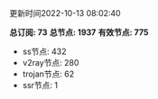 更新时间2022-10-13 08:02:40

**总订阅: 73**
**总节点: 1937**
**有效节点: 775**
- ss节点: 432
- v2ray节点: 280
- trojan节点: 62
- ssr节点: 1
